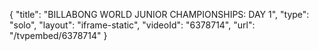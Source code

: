{
    "title": "BILLABONG WORLD JUNIOR CHAMPIONSHIPS: DAY 1",
    "type": "solo",
    "layout": "iframe-static",
    "videoId": "6378714",
    "url": "\/tvpembed\/6378714"
}